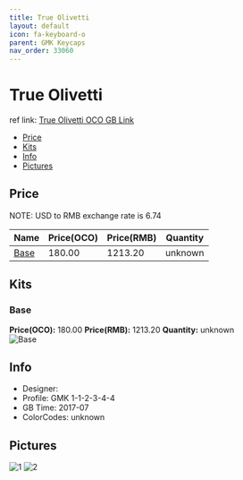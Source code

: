```yaml
---
title: True Olivetti
layout: default
icon: fa-keyboard-o
parent: GMK Keycaps
nav_order: 33060
---
```


# True Olivetti

ref link: [True Olivetti OCO GB Link](https://www.originativeco.com/products/true-olivetti)

* [Price](#price)
* [Kits](#kits)
* [Info](#info)
* [Pictures](#pictures)


## Price  
NOTE: USD to RMB exchange rate is 6.74

| Name          | Price(OCO)    |  Price(RMB) | Quantity |
| ------------- | ------------ |  ---------- | -------- |
|[Base](#base)|180.00|1213.20|unknown|


## Kits
### Base
**Price(OCO):** 180.00    **Price(RMB):** 1213.20    **Quantity:** unknown  
<img src="{{ 'assets/images/gmk-keycaps/trueolivetti/kits_pics/base.jpg' | relative_url }}" alt="Base" class="image featured">


## Info
* Designer: 
* Profile: GMK 1-1-2-3-4-4
* GB Time: 2017-07
* ColorCodes: unknown


## Pictures
<img src="{{ 'assets/images/gmk-keycaps/trueolivetti/rendering_pics/1.jpg' | relative_url }}" alt="1" class="image featured">
<img src="{{ 'assets/images/gmk-keycaps/trueolivetti/rendering_pics/2.jpg' | relative_url }}" alt="2" class="image featured">
